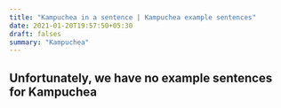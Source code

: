 ```yaml
---
title: "Kampuchea in a sentence | Kampuchea example sentences"
date: 2021-01-20T19:57:50+05:30
draft: falses
summary: "Kampuchea"
---
```

## Unfortunately, we have no example sentences for Kampuchea                 
